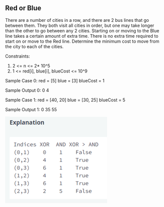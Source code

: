 ## Red or Blue

There are a number of cities in a row, and there are 2 bus lines that go between them. They both visit all cities in order, but one may take longer than the other to go between any 2 cities. Starting on or moving to the Blue line takes a certain amount of extra time. There is no extra time required to start on or move to the Red line. Determine the minimum cost to move from the city to each of the cities.

Constraints:
1. 2 <= n <= 2* 10^5
2. 1 <= red[i], blue[i], blueCost <= 10^9

Sample Case 0:
red = [5]
blue = [3]
blueCost = 1

Sample Output 0:
0
4

Sample Case 1:
red = [40, 20]
blue = [30, 25]
blueCost = 5

Sample Output 1:
0
35
55

![Alt text](q2.png)
